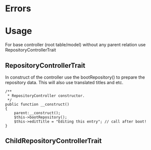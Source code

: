 # Errors

# Usage

For base controller (root table/model) without any parent relation use RepositoryControllerTrait

## RepositoryControllerTrait

In construct of the controller use the bootRepository() to prepare the repository data. This will also use translated
titles and etc.

    /**
     * RepositoryController constructor.
     */
    public function __construct()
    {
        parent:__construct();
        $this->bootRepository();
        $this->editTitle = "Editing this entry"; // call after boot!
    }
    
## ChildRepositoryControllerTrait